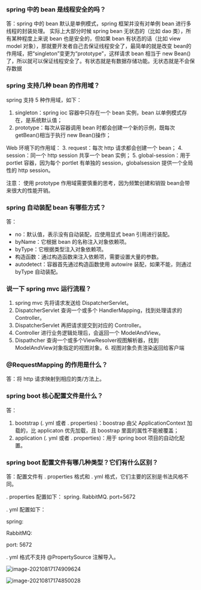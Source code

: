 ### spring 中的 bean 是线程安全的吗？
答：spring 中的 bean 默认是单例模式，spring 框架并没有对单例 bean 进行多线程的封装处理。
实际上大部分时候 spring bean 无状态的（比如 dao 类），所有某种程度上来说 bean 也是安全的，但如果 bean 有状态的话（比如 view model 对象），那就要开发者自己去保证线程安全了，最简单的就是改变 bean的作用域，把“singleton”变更为“prototype”，这样请求 bean 相当于 new Bean()了，所以就可以保证线程安全了。有状态就是有数据存储功能。无状态就是不会保存数据

### spring 支持几种 bean 的作用域？
spring 支持 5 种作用域，如下：
1. singleton：spring ioc 容器中只存在一个 bean 实例，bean 以单例模式存在，是系统默认值；
2. prototype：每次从容器调用 bean 时都会创建一个新的示例，既每次 getBean()相当于执行 new Bean()操作；

Web 环境下的作用域：
3. request：每次 http 请求都会创建一个 bean；
4. session：同一个 http session 共享一个 bean 实例；
5. global-session：用于 portlet 容器，因为每个 portlet 有单独的 session，globalsession 提供一个全局性的 http session。

注意： 使用 prototype 作用域需要慎重的思考，因为频繁创建和销毁 bean会带来很大的性能开销。

###  spring 自动装配 bean 有哪些方式？
答：
- no：默认值，表示没有自动装配，应使用显式 bean 引用进行装配。
- byName：它根据 bean 的名称注入对象依赖项。
- byType：它根据类型注入对象依赖项。
- 构造函数：通过构造函数来注入依赖项，需要设置大量的参数。
- autodetect：容器首先通过构造函数使用 autowire 装配，如果不能，则通过 byType 自动装配。

### 说一下 spring mvc 运行流程？
1. spring mvc 先将请求发送给 DispatcherServlet。
2. DispatcherServlet 查询一个或多个 HandlerMapping，找到处理请求的 Controller。
3. DispatcherServlet 再把请求提交到对应的 Controller。
4. Controller 进行业务逻辑处理后，会返回一个 ModelAndView。
5. Dispathcher 查询一个或多个ViewResolver视图解析器，找到ModelAndView对象指定的视图对象。6. 视图对象负责渲染返回给客户端

### @RequestMapping 的作用是什么？
答：将 http 请求映射到相应的类/方法上。

### spring boot 核心配置文件是什么？
答：
1. bootstrap (. yml 或者 . properties)：boostrap 由父 ApplicationContext 加载的，比 applicaton 
优先加载，且 boostrap 里面的属性不能被覆盖；
2. application (. yml 或者 . properties)：用于 spring boot 项目的自动化配置。

### spring boot 配置文件有哪几种类型？它们有什么区别？
答：配置文件有 . properties 格式和 . yml 格式，它们主要的区别是书法风格不同。

. properties 配置如下：
spring. RabbitMQ. port=5672

. yml 配置如下：

spring:

RabbitMQ:

port: 5672

. yml 格式不支持 @PropertySource 注解导入。



![image-20210817174909624](../../../asserts/Spring面试题/image-20210817174909624.png)

![image-20210817174850028](../../../asserts/Spring面试题/image-20210817174850028.png)